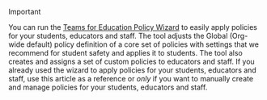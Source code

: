 > [!IMPORTANT]
> You can run the [Teams for Education Policy Wizard](../easy-policy-setup-edu.md) to easily apply policies for your students, educators and staff. The tool adjusts the Global (Org-wide default) policy definition of a core set of policies with settings that we recommend for student safety and applies it to students. The tool also creates and assigns a set of custom policies to educators and staff. If you already used the wizard to apply policies for your students, educators and staff, use this article as a reference or *only* if you want to manually create and manage policies for your students, educators and staff.

